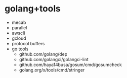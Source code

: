 # golang+tools

- mecab
- parallel
- awscli
- gcloud
- protocol buffers
- go tools
  - github.com/golang/dep
  - github.com/golangci/golangci-lint
  - github.com/haya14busa/gosum/cmd/gosumcheck
  - golang.org/x/tools/cmd/stringer
